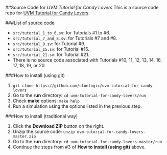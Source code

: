 ##Source Code for *UVM Tutorial for Candy Lovers*
This is a source code repo for [UVM Tutorial for Candy Lovers](http://cluelogic.com/).

###List of source code
- `src/tutorial_1_to_6.sv`: for Tutorials #1 to #6.
- `src/tutorial_7_and_8.sv`: for Tutorials #7 and #8.
- `src/tutorial_9.sv`: for Tutorial #9.
- `src/tutorial_15.sv`: for Tutorial #15.
- `src/tutorial_21.sv`: for Tutorial #21.
- There is no source code associated with Tutorials #10, 11, 12, 13, 14, 16, 17, 18, 19, or 20.

###How to install (using git)
1. `git clone https://github.com/cluelogic/uvm-tutorial-for-candy-lovers`
2. Go to the **run** directory: `cd uvm-tutorial-for-candy-lovers/run`
3. Check **make** options: `make help`
4. Run a simulation using the options listed in the previous step.

###How to install (traditional way)
1. Click the **Download ZIP** button on the right.
2. Unzip the source code: `unzip uvm-tutorial-for-candy-lovers-master.zip`
3. Go to the **run** directory: `cd uvm-tutorial-for-candy-lovers-master/run`
4. Continue the steps from #3 of **How to install (using git)** above.